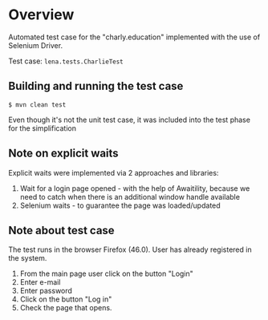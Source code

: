 # Overview
Automated test case for the "charly.education" implemented with the use of Selenium Driver.

Test case: `lena.tests.CharlieTest`

## Building and running the test case
`$ mvn clean test`

Even though it's not the unit test case, it was included into the test phase for the simplification

## Note on explicit waits
Explicit waits were implemented via 2 approaches and libraries:
1. Wait for a login page opened - with the help of Awaitility, because we need to catch when there is an additional window handle available
2. Selenium waits - to guarantee the page was loaded/updated

## Note about test case
The test runs in the browser Firefox (46.0).
User has already registered in the system.

1. From the main page user click on the button "Login"
2. Enter e-mail
3. Enter password
4. Click on the button "Log in"
5. Check the page that opens.
 
